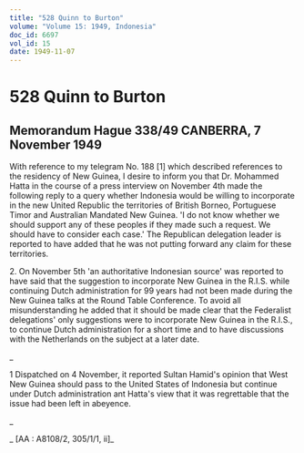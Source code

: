 ```yaml
---
title: "528 Quinn to Burton"
volume: "Volume 15: 1949, Indonesia"
doc_id: 6697
vol_id: 15
date: 1949-11-07
---
```


# 528 Quinn to Burton

## Memorandum Hague 338/49 CANBERRA, 7 November 1949

With reference to my telegram No. 188 [1] which described references to the residency of New Guinea, I desire to inform you that Dr. Mohammed Hatta in the course of a press interview on November 4th made the following reply to a query whether Indonesia would be willing to incorporate in the new United Republic the territories of British Borneo, Portuguese Timor and Australian Mandated New Guinea. 'I do not know whether we should support any of these peoples if they made such a request. We should have to consider each case.' The Republican delegation leader is reported to have added that he was not putting forward any claim for these territories.

2\. On November 5th 'an authoritative Indonesian source' was reported to have said that the suggestion to incorporate New Guinea in the R.I.S. while continuing Dutch administration for 99 years had not been made during the New Guinea talks at the Round Table Conference. To avoid all misunderstanding he added that it should be made clear that the Federalist delegations' only suggestions were to incorporate New Guinea in the R.I.S., to continue Dutch administration for a short time and to have discussions with the Netherlands on the subject at a later date.

_

1 Dispatched on 4 November, it reported Sultan Hamid's opinion that West New Guinea should pass to the United States of Indonesia but continue under Dutch administration ant Hatta's view that it was regrettable that the issue had been left in abeyence.

_

_ [AA : A8108/2, 305/1/1, ii]_
